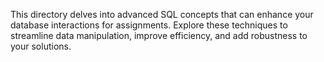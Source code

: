 This directory delves into advanced SQL concepts that can enhance your database interactions for assignments. Explore these techniques to streamline data manipulation, improve efficiency, and add robustness to your solutions.
